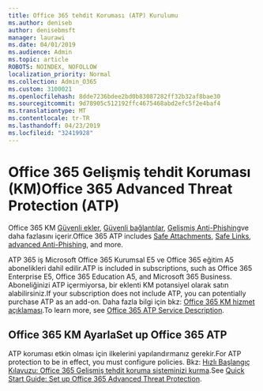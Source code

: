 ```yaml
---
title: Office 365 tehdit Koruması (ATP) Kurulumu
ms.author: deniseb
author: denisebmsft
manager: laurawi
ms.date: 04/01/2019
ms.audience: Admin
ms.topic: article
ROBOTS: NOINDEX, NOFOLLOW
localization_priority: Normal
ms.collection: Admin_O365
ms.custom: 3100021
ms.openlocfilehash: 8dde7236bdee2bd0b83087282ff32b32af8bae30
ms.sourcegitcommit: 9d78905c512192ffc4675468abd2efc5f2e4baf4
ms.translationtype: MT
ms.contentlocale: tr-TR
ms.lasthandoff: 04/23/2019
ms.locfileid: "32419928"
---
```

# <a name="office-365-advanced-threat-protection-atp"></a><span data-ttu-id="ada83-102">Office 365 Gelişmiş tehdit Koruması (KM)</span><span class="sxs-lookup"><span data-stu-id="ada83-102">Office 365 Advanced Threat Protection (ATP)</span></span>

<span data-ttu-id="ada83-103">Office 365 KM [Güvenli ekler](https://docs.microsoft.com/office365/securitycompliance/atp-safe-attachments), [Güvenli bağlantılar](https://docs.microsoft.com/office365/securitycompliance/atp-safe-links), [Gelişmiş Anti-Phishing](https://docs.microsoft.com/office365/securitycompliance/atp-anti-phishing)ve daha fazlasını içerir.</span><span class="sxs-lookup"><span data-stu-id="ada83-103">Office 365 ATP includes [Safe Attachments](https://docs.microsoft.com/office365/securitycompliance/atp-safe-attachments), [Safe Links](https://docs.microsoft.com/office365/securitycompliance/atp-safe-links), [advanced Anti-Phishing](https://docs.microsoft.com/office365/securitycompliance/atp-anti-phishing), and more.</span></span> 

<span data-ttu-id="ada83-104">ATP 365 iş Microsoft Office 365 Kurumsal E5 ve Office 365 eğitim A5 abonelikleri dahil edilir.</span><span class="sxs-lookup"><span data-stu-id="ada83-104">ATP is included in subscriptions, such as Office 365 Enterprise E5, Office 365 Education A5, and Microsoft 365 Business.</span></span> <span data-ttu-id="ada83-105">Aboneliğinizi ATP içermiyorsa, bir eklenti KM potansiyel olarak satın alabilirsiniz.</span><span class="sxs-lookup"><span data-stu-id="ada83-105">If your subscription does not include ATP, you can potentially purchase ATP as an add-on.</span></span> <span data-ttu-id="ada83-106">Daha fazla bilgi için bkz: [Office 365 KM hizmet açıklaması](https://docs.microsoft.com/office365/servicedescriptions/office-365-advanced-threat-protection-service-description).</span><span class="sxs-lookup"><span data-stu-id="ada83-106">To learn more, see [Office 365 ATP Service Description](https://docs.microsoft.com/office365/servicedescriptions/office-365-advanced-threat-protection-service-description).</span></span>

## <a name="set-up-office-365-atp"></a><span data-ttu-id="ada83-107">Office 365 KM Ayarla</span><span class="sxs-lookup"><span data-stu-id="ada83-107">Set up Office 365 ATP</span></span>

<span data-ttu-id="ada83-108">ATP koruması etkin olması için ilkelerini yapılandırmanız gerekir.</span><span class="sxs-lookup"><span data-stu-id="ada83-108">For ATP protection to be in effect, you must configure policies.</span></span> <span data-ttu-id="ada83-109">Bkz: [Hızlı Başlangıç Kılavuzu: Office 365 Gelişmiş tehdit koruma sisteminizi kurma](https://docs.microsoft.com/office365/securitycompliance/checklist-atp-setup).</span><span class="sxs-lookup"><span data-stu-id="ada83-109">See [Quick Start Guide: Set up Office 365 Advanced Threat Protection](https://docs.microsoft.com/office365/securitycompliance/checklist-atp-setup).</span></span>

